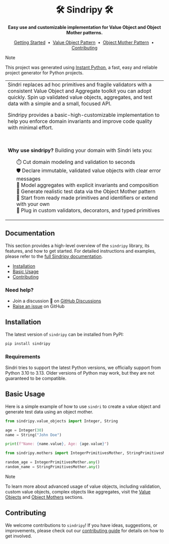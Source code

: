 <div align="center">
  <h1>🛠️ Sindripy 🛠️</h1>
  <strong>Easy use and customizable implementation for Value Object and Object Mother patterns.</strong>
</div>

<p align="center">
  <a href="https://dimanu-py.github.io/sindri/home/getting_started/">Getting Started</a>&nbsp;&nbsp;•&nbsp;
  <a href="https://dimanu-py.github.io/sindri/value_objects/">Value Object Pattern</a>&nbsp;&nbsp;•&nbsp;
  <a href="https://dimanu-py.github.io/sindri/object_mothers/">Object Mother Pattern</a>&nbsp;&nbsp;•&nbsp;
  <a href="https://dimanu-py.github.io/sindri/home/contributing/">Contributing</a>
</p>

> [!NOTE]
> This project was generated using [Instant Python](https://github.com/dimanu-py/instant-python), a fast, easy and reliable project generator for Python projects.

<div align="center"><table><tr><td>
Sindri replaces ad hoc primitives and fragile validators with a consistent Value Object and Aggregate 
toolkit you can adopt quickly. 
Spin up validated value objects, aggregates, and test data with a simple and a small, focused API.

Sindripy provides a basic-high-customizable implementation to help you enforce
domain invariants and improve code quality with minimal effort.

<br>

<b>Why use sindripy?</b> Building your domain with Sindri lets you:

<ul style="list-style-type: none">
  <li>⏱️ Cut domain modeling and validation to seconds</li>
  <li>🛡️ Declare immutable, validated value objects with clear error messages</li>
  <li>🧩 Model aggregates with explicit invariants and composition</li>
  <li>🧪 Generate realistic test data via the Object Mother pattern</li>
  <li>🧰 Start from ready made primitives and identifiers or extend with your own</li>
  <li>🔧 Plug in custom validators, decorators, and typed primitives</li>
</ul>

</td></tr></table></div>

## Documentation

This section provides a high-level overview of the `sindripy` library, its features, and how to get started.
For detailed instructions and examples, please refer to the [full Sindripy documentation](https://dimanu-py.github.io/sindri/home/).

- [Installation](#installation)
- [Basic Usage](#basic-usage)
- [Contributing](#contributing)

### Need help?

-   Join a discussion 💬 on [GitHub Discussions]
-   [Raise an issue][GitHub Issues] on GitHub

[GitHub Discussions]: https://github.com/dimanu-py/sindri/discussions
[GitHub Issues]: https://github.com/dimanu-py/sindri/issues

## Installation

The latest version of `sindripy` can be installed from PyPI:

```bash
pip install sindripy
```

### Requirements

Sindri tries to support the latest Python versions, we officially support from Python 3.10 to 3.13.
Older versions of Python may work, but they are not guaranteed to be compatible.

## Basic Usage

Here is a simple example of how to use `sindri` to create a value object and generate test data using an object mother.

```python
from sindripy.value_objects import Integer, String

age = Integer(30)
name = String("John Doe")

print(f"Name: {name.value}, Age: {age.value}")
```

```python
from sindripy.mothers import IntegerPrimitivesMother, StringPrimitivesMother

random_age = IntegerPrimitivesMother.any()
random_name = StringPrimitivesMother.any()
```

> [!NOTE]
> To learn more about advanced usage of value objects, including validation, custom value objects,
> complex objects like aggregates, visit the [Value Objects](https://dimanu-py.github.io/sindri/value_objects/)
> and [Object Mothers](https://dimanu-py.github.io/sindri/object_mothers) sections.

## Contributing

We welcome contributions to `sindripy`! If you have ideas, suggestions, or improvements, please check out our
[contributing guide](https://dimanu-py.github.io/sindri/home/contributing/) for details on how to get involved.
